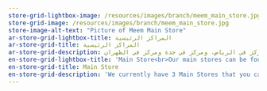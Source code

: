 ```yaml
---
store-grid-lightbox-image: /resources/images/branch/meem_main_store.jpg
store-grid-image: /resources/images/branch/meem_main_store.jpg
store-image-alt-text: "Picture of Meem Main Store"
ar-store-grid-lightbox-title: المراكز الرئيسية
ar-store-grid-title: المراكز الرئيسية
ar-store-grid-description: حاليا عندنا 3 مراكز رئيسية تقدر تزورها. مركز في الرياض، ومركز في جدة ومركز في الظهران
en-store-grid-lightbox-title: 'Main Store<br>Our main stores can be found in Riyadh, Jeddah, and Dhahran and are open 7 days a week to assist customers.'
en-store-grid-title: Main Store
en-store-grid-description: 'We currently have 3 Main Stores that you can visit. One in Riyadh, one in Jeddah, and one in Dhahran. They are open 7 days a week.'
---
```


